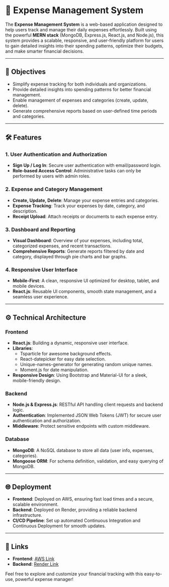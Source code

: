 # 🏦 Expense Management System

The **Expense Management System** is a web-based application designed to help users track and manage their daily expenses effortlessly. Built using the powerful **MERN stack** (MongoDB, Express.js, React.js, and Node.js), this system provides a scalable, responsive, and user-friendly platform for users to gain detailed insights into their spending patterns, optimize their budgets, and make smarter financial decisions.

---

## 🎯 Objectives

- Simplify expense tracking for both individuals and organizations.
- Provide detailed insights into spending patterns for better financial management.
- Enable management of expenses and categories (create, update, delete).
- Generate comprehensive reports based on user-defined time periods and categories.

---

## 🛠️ Features

### 1. User Authentication and Authorization
- **Sign Up / Log In**: Secure user authentication with email/password login.
- **Role-based Access Control**: Administrative tasks can only be performed by users with admin roles.

### 2. Expense and Category Management
- **Create, Update, Delete**: Manage your expense entries and categories.
- **Expense Tracking**: Track your expenses by date, category, and description.
- **Receipt Upload**: Attach receipts or documents to each expense entry.

### 3. Dashboard and Reporting
- **Visual Dashboard**: Overview of your expenses, including total, categorized expenses, and recent transactions.
- **Comprehensive Reports**: Generate reports filtered by date and category, displayed through pie charts and bar graphs.

### 4. Responsive User Interface
- **Mobile-First**: A clean, responsive UI optimized for desktop, tablet, and mobile devices.
- **React.js**: Reusable UI components, smooth state management, and a seamless user experience.

---

## ⚙️ Technical Architecture

### Frontend
- **React.js**: Building a dynamic, responsive user interface.
- **Libraries**:
  - Tsparticle for awesome background effects.
  - React-datepicker for easy date selection.
  - Unique-names-generator for generating random unique names.
  - Moment.js for date manipulation.
- **Responsive Design**: Using Bootstrap and Material-UI for a sleek, mobile-friendly design.

### Backend
- **Node.js & Express.js**: RESTful API handling client requests and backend logic.
- **Authentication**: Implemented JSON Web Tokens (JWT) for secure user authentication and authorization.
- **Middleware**: Protect sensitive endpoints with custom middleware.

### Database
- **MongoDB**: A NoSQL database to store all data (user info, expenses, categories).
- **Mongoose ORM**: For schema definition, validation, and easy querying of MongoDB.

---

## 🌐 Deployment

- **Frontend**: Deployed on AWS, ensuring fast load times and a secure, scalable environment.
- **Backend**: Deployed on Render, providing a reliable backend infrastructure.
- **CI/CD Pipeline**: Set up automated Continuous Integration and Continuous Deployment for smooth updates.

---

## 🔗 Links

- **Frontend**: [AWS Link](#)
- **Backend**: [Render Link](#)

Feel free to explore and customize your financial tracking with this easy-to-use, powerful expense manager!
